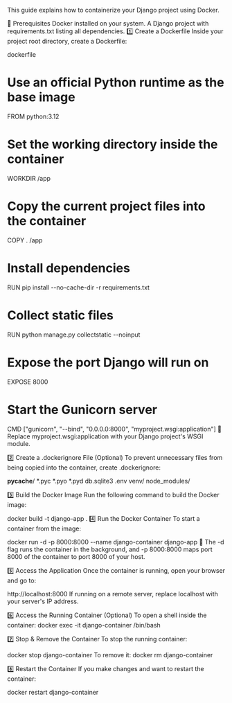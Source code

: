 This guide explains how to containerize your Django project using Docker.

📌 Prerequisites
Docker installed on your system.
A Django project with requirements.txt listing all dependencies.
1️⃣ Create a Dockerfile
Inside your project root directory, create a Dockerfile:

dockerfile

# Use an official Python runtime as the base image
FROM python:3.12

# Set the working directory inside the container
WORKDIR /app

# Copy the current project files into the container
COPY . /app

# Install dependencies
RUN pip install --no-cache-dir -r requirements.txt

# Collect static files
RUN python manage.py collectstatic --noinput

# Expose the port Django will run on
EXPOSE 8000

# Start the Gunicorn server
CMD ["gunicorn", "--bind", "0.0.0.0:8000", "myproject.wsgi:application"]
🔹 Replace myproject.wsgi:application with your Django project's WSGI module.

2️⃣ Create a .dockerignore File (Optional)
To prevent unnecessary files from being copied into the container, create .dockerignore:

__pycache__/
*.pyc
*.pyo
*.pyd
db.sqlite3
.env
venv/
node_modules/

3️⃣ Build the Docker Image
Run the following command to build the Docker image:

docker build -t django-app .
4️⃣ Run the Docker Container
To start a container from the image:


docker run -d -p 8000:8000 --name django-container django-app
📌 The -d flag runs the container in the background, and -p 8000:8000 maps port 8000 of the container to port 8000 of your host.

5️⃣ Access the Application
Once the container is running, open your browser and go to:


http://localhost:8000
If running on a remote server, replace localhost with your server's IP address.

6️⃣ Access the Running Container (Optional)
To open a shell inside the container:
docker exec -it django-container /bin/bash

7️⃣ Stop & Remove the Container
To stop the running container:

docker stop django-container
To remove it:
docker rm django-container

8️⃣ Restart the Container
If you make changes and want to restart the container:


docker restart django-container
